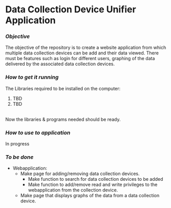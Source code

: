 # Data Collection Device Unifier Application

### *Objective*
The objective of the repository is to create a website application from which multiple data collection devices can be add and their data viewed. There must be features such as login for different users, graphing of the data delivered by the associated data collection devices. 

### *How to get it running*
The Libraries required to be installed on the computer:
1. TBD
2. TBD

<br>
Now the libraries & programs needed should be ready.

### *How to use to application*
In progress


### *To be done*

- Webapplication:
  * Make page for adding/removing data collection devices.
      - Make function to search for data collection devices to be added
      - Make function to add/remove read and write privileges to the webapplication from the collection device. 
  * Make page that displays graphs of the data from a data collection device.


